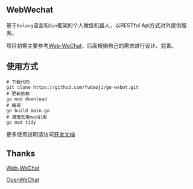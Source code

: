 ## WebWechat

基于`Golang`语言和`Gin`框架的个人微信机器人，以RESTful Api方式对外提供服务。

项目初期主要参考<a href="https://github.com/lixh00/web-wechat" target="_blank">Web-WeChat</a>，后面根据自己的需求进行设计、完善。

## 使用方式

```shell
# 下载代码
git clone https://github.com/fudaoji/go-wxbot.git
# 更新依赖
go mod download
# 编译
go build main.go
# 清理无用mod引用
go mod tidy
```
更多使用说明请访问[开发文档](https://kyphp.kuryun.com/home/guide/bot.html)

## Thanks

<a href="https://github.com/lixh00/web-wechat" target="_blank">Web-WeChat</a>

<a href="https://github.com/eatmoreapple/openwechat" target="_blank">OpenWeChat</a>
